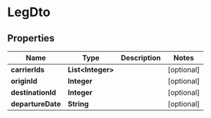 
# LegDto

## Properties
Name | Type | Description | Notes
------------ | ------------- | ------------- | -------------
**carrierIds** | **List&lt;Integer&gt;** |  |  [optional]
**originId** | **Integer** |  |  [optional]
**destinationId** | **Integer** |  |  [optional]
**departureDate** | **String** |  |  [optional]



